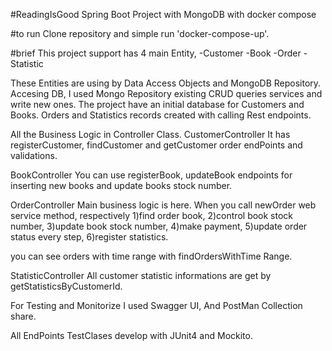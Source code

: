 #ReadingIsGood Spring Boot Project with MongoDB with docker compose


#to run 
Clone repository and simple run 'docker-compose-up'.

#brief 
This project support has 4 main Entity,
-Customer
-Book
-Order
-Statistic

These Entities are using by Data Access Objects and MongoDB Repository.
Accesing DB, I used Mongo Repository existing CRUD queries services and write new ones.
The project have an initial database for Customers and Books. Orders and Statistics records created with calling Rest endpoints.

All the Business Logic in Controller Class.
CustomerController
It has registerCustomer, findCustomer and getCustomer order endPoints and validations.

BookController
You can use registerBook, updateBook endpoints for inserting new books and update books stock number. 

OrderController
Main business logic is here. When you call newOrder web service method, respectively
1)find order book,
2)control book stock number,
3)update book stock number,
4)make payment,
5)update order status every step,
6)register statistics. 

you can see orders with time range with findOrdersWithTime Range.

StatisticController
All customer statistic informations are get by getStatisticsByCustomerId.

For Testing and Monitorize
I used Swagger UI,
And PostMan Collection share.

All EndPoints TestClases develop with JUnit4 and Mockito. 
 



